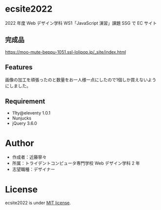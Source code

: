 # ecsite2022

<!-- 初期データは削除します。 -->

2022 年度 Web デザイン学科 WS1「JavaScript 演習」課題 SSG で EC サイト

## 完成品
https://moo-mute-beppu-1051.ssl-lolipop.jp/_site/index.html
<!-- 完成後、ここにURLを貼ってください。-->

## Features
画像の加工を頑張ったのと数量をお一人様一点にしたので1個しか買えないようにしました。
<!-- セールスポイントや差別化などを説明する。-->

## Requirement

- 11ty@eleventy 1.0.1
- Nunjucks
- jQuery 3.6.0

# Author

- 作成者：近藤寧々
- 所属：トライデントコンピュータ専門学校 Web デザイン学科 2 年
- 志望職種：デザイナー

# License

ecsite2022 is under [MIT license](https://en.wikipedia.org/wiki/MIT_License).
